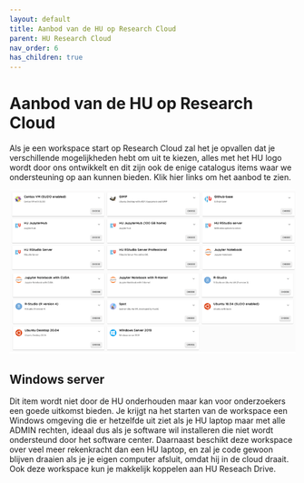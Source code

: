 ```yaml
---
layout: default
title: Aanbod van de HU op Research Cloud
parent: HU Research Cloud
nav_order: 6
has_children: true
---
```


# Aanbod van de HU op Research Cloud

Als je een workspace start op Research Cloud zal het je opvallen dat je verschillende mogelijkheden hebt om uit te kiezen, alles met het HU logo wordt door ons ontwikkelt en dit zijn ook de enige catalogus items waar we ondersteuning op aan kunnen bieden. Klik hier links om het aanbod te zien. 

![](/assets/aanbod-research-cloud-1.png)

## Windows server

Dit item wordt niet door de HU onderhouden maar kan voor onderzoekers een goede uitkomst bieden. Je krijgt na het starten van de workspace een Windows omgeving die er hetzelfde uit ziet als je HU laptop maar met alle ADMIN rechten, ideaal dus als je software wil installeren die niet wordt ondersteund door het software center. Daarnaast beschikt deze workspace over veel meer rekenkracht dan een HU laptop, en zal je code gewoon blijven draaien als je je eigen computer afsluit, omdat hij in de cloud draait. Ook deze workspace kun je makkelijk koppelen aan HU Reseach Drive.